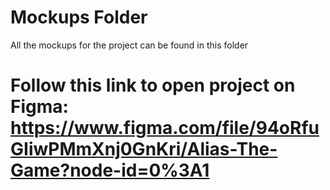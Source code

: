 # Mockups Folder

All the mockups for the project can be found in this folder

# Follow this link to open project on Figma: https://www.figma.com/file/94oRfuGIiwPMmXnj0GnKri/Alias-The-Game?node-id=0%3A1
